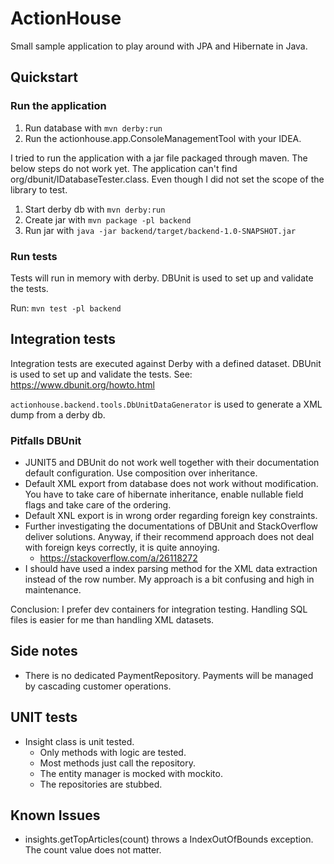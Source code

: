 ﻿# ActionHouse

Small sample application to play around with JPA and Hibernate in Java.

## Quickstart

### Run the application

1. Run database with `mvn derby:run`
2. Run the actionhouse.app.ConsoleManagementTool with your IDEA.

I tried to run the application with a jar file packaged through maven.
The below steps do not work yet. The application can't find org/dbunit/IDatabaseTester.class. Even though I did not set the scope of the library to test.
1. Start derby db with `mvn derby:run`
2. Create jar with `mvn package -pl backend`
3. Run jar with `java -jar backend/target/backend-1.0-SNAPSHOT.jar`

### Run tests

Tests will run in memory with derby.
DBUnit is used to set up and validate the tests.

Run:
`mvn test -pl backend`

## Integration tests

Integration tests are executed against Derby with a defined dataset.
DBUnit is used to set up and validate the tests.
See: https://www.dbunit.org/howto.html

`actionhouse.backend.tools.DbUnitDataGenerator` is used to generate a XML dump from a derby db.

### Pitfalls DBUnit

- JUNIT5 and DBUnit do not work well together with their documentation default configuration. Use composition over inheritance.
- Default XML export from database does not work without modification. You have to take care of hibernate inheritance, enable nullable field flags and take care of the ordering.
- Default XNL export is in wrong order regarding foreign key constraints.
- Further investigating the documentations of DBUnit and StackOverflow deliver solutions. Anyway, if their recommend approach does not deal with foreign keys correctly, it is quite annoying.
  - https://stackoverflow.com/a/26118272
- I should have used a index parsing method for the XML data extraction instead of the row number. My approach is a bit confusing and high in maintenance.

Conclusion: I prefer dev containers for integration testing. Handling SQL files is easier for me than handling XML datasets.

## Side notes

- There is no dedicated PaymentRepository. Payments will be managed by cascading customer operations.

## UNIT tests

- Insight class is unit tested.
  - Only methods with logic are tested.
  - Most methods just call the repository.
  - The entity manager is mocked with mockito.
  - The repositories are stubbed.

## Known Issues

- insights.getTopArticles(count) throws a IndexOutOfBounds exception. The count value does not matter.
